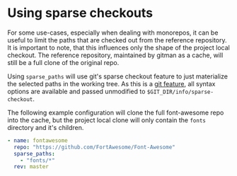 # Using sparse checkouts

For some use-cases, especially when dealing with monorepos, it can be useful to limit the paths that are checked out
from the reference repository. It is important to note, that this influences only the shape of the project local
checkout. The reference repository, maintained by gitman as a cache, will still be a full clone of the original repo.

Using `sparse_paths` will use git's sparse checkout feature to just materialize the selected paths in the working tree.
As this is a [git feature](https://git-scm.com/docs/git-read-tree#_sparse_checkout), all syntax options are
available and passed unmodified to `$GIT_DIR/info/sparse-checkout`.

The following example configuration will clone the full font-awesome repo into the cache, but the project local
clone will only contain the `fonts` directory and it's children.

```yaml
- name: fontawesome
  repo: "https://github.com/FortAwesome/Font-Awesome"
  sparse_paths:
    - "fonts/*"
  rev: master
```
